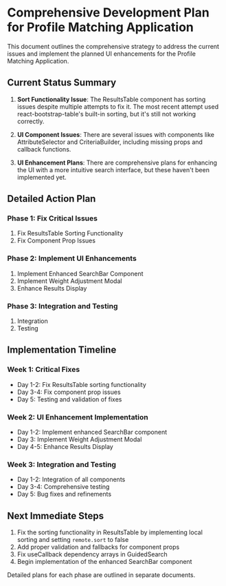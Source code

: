 # Comprehensive Development Plan for Profile Matching Application

This document outlines the comprehensive strategy to address the current issues and implement the planned UI enhancements for the Profile Matching Application.

## Current Status Summary

1.  **Sort Functionality Issue**: The ResultsTable component has sorting issues despite multiple attempts to fix it. The most recent attempt used react-bootstrap-table's built-in sorting, but it's still not working correctly.

2.  **UI Component Issues**: There are several issues with components like AttributeSelector and CriteriaBuilder, including missing props and callback functions.

3.  **UI Enhancement Plans**: There are comprehensive plans for enhancing the UI with a more intuitive search interface, but these haven't been implemented yet.

## Detailed Action Plan

### Phase 1: Fix Critical Issues

1.  Fix ResultsTable Sorting Functionality
2.  Fix Component Prop Issues

### Phase 2: Implement UI Enhancements

1.  Implement Enhanced SearchBar Component
2.  Implement Weight Adjustment Modal
3.  Enhance Results Display

### Phase 3: Integration and Testing

1.  Integration
2.  Testing

## Implementation Timeline

### Week 1: Critical Fixes

*   Day 1-2: Fix ResultsTable sorting functionality
*   Day 3-4: Fix component prop issues
*   Day 5: Testing and validation of fixes

### Week 2: UI Enhancement Implementation

*   Day 1-2: Implement enhanced SearchBar component
*   Day 3: Implement Weight Adjustment Modal
*   Day 4-5: Enhance Results Display

### Week 3: Integration and Testing

*   Day 1-2: Integration of all components
*   Day 3-4: Comprehensive testing
*   Day 5: Bug fixes and refinements

## Next Immediate Steps

1.  Fix the sorting functionality in ResultsTable by implementing local sorting and setting `remote.sort` to false
2.  Add proper validation and fallbacks for component props
3.  Fix useCallback dependency arrays in GuidedSearch
4.  Begin implementation of the enhanced SearchBar component

Detailed plans for each phase are outlined in separate documents.

